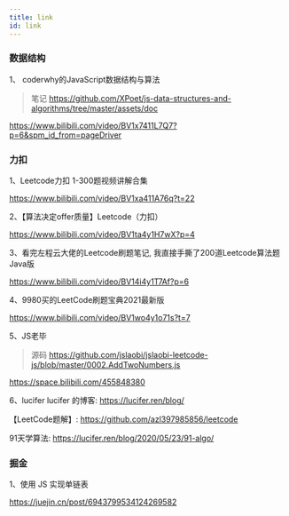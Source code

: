```yaml
---
title: link
id: link 
---
```


### 数据结构

1、 coderwhy的JavaScript数据结构与算法
>  笔记 https://github.com/XPoet/js-data-structures-and-algorithms/tree/master/assets/doc

https://www.bilibili.com/video/BV1x7411L7Q7?p=6&spm_id_from=pageDriver

### 力扣
1、Leetcode力扣 1-300题视频讲解合集

https://www.bilibili.com/video/BV1xa411A76q?t=22


2、【算法决定offer质量】Leetcode（力扣）

https://www.bilibili.com/video/BV1ta4y1H7wX?p=4


3、看完左程云大佬的Leetcode刷题笔记, 我直接手撕了200道Leetcode算法题  Java版

https://www.bilibili.com/video/BV14i4y1T7Af?p=6


4、9980买的LeetCode刷题宝典2021最新版

https://www.bilibili.com/video/BV1wo4y1o71s?t=7


5、JS老毕
> 源码 https://github.com/jslaobi/jslaobi-leetcode-js/blob/master/0002.AddTwoNumbers.js

https://space.bilibili.com/455848380

6、lucifer
lucifer 的博客:
https://lucifer.ren/blog/

【LeetCode题解】:
https://github.com/azl397985856/leetcode

91天学算法:
https://lucifer.ren/blog/2020/05/23/91-algo/


### 掘金

1、使用 JS 实现单链表

https://juejin.cn/post/6943799534124269582